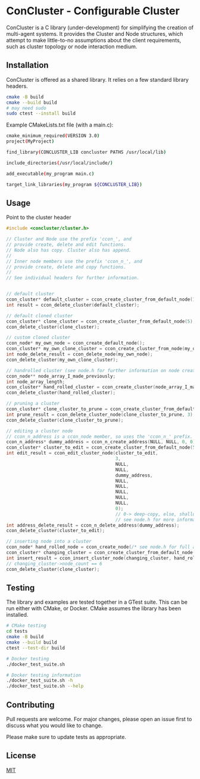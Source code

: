 # ConCluster - Configurable Cluster

ConCluster is a C library (under-development) for simplifying the creation of multi-agent systems.
It provides the Cluster and Node structures, which attempt to make little-to-no assumptions about
the client requirements, such as cluster topology or node interaction medium.

## Installation
ConCluster is offered as a shared library. It relies on a few standard library headers.
```bash
cmake -B build
cmake --build build
# may need sudo
sudo ctest --install build
```

Example CMakeLists.txt file (with a main.c):
```bash
cmake_minimum_required(VERSION 3.0)
project(MyProject)

find_library(CONCLUSTER_LIB concluster PATHS /usr/local/lib)

include_directories(/usr/local/include/)

add_executable(my_program main.c)

target_link_libraries(my_program ${CONCLUSTER_LIB})
```

## Usage

Point to the cluster header
```c
#include <concluster/cluster.h>

// Cluster and Node use the prefix 'ccon_', and
// provide create, delete and edit functions.
// Node also has copy. Cluster also has append.
//
// Inner node members use the prefix 'ccon_n_', and
// provide create, delete and copy functions.
//
// See individual headers for further information.


// default cluster
ccon_cluster* default_cluster = ccon_create_cluster_from_default_node(1);
int result = ccon_delete_cluster(default_cluster);

// default cloned cluster
ccon_cluster* clone_cluster = ccon_create_cluster_from_default_node(5);
ccon_delete_cluster(clone_cluster);

// custom cloned cluster
ccon_node* my_own_node = ccon_create_default_node();
ccon_cluster* my_own_clone_cluster = ccon_create_cluster_from_node(my_own_node, 5);
int node_delete_result = ccon_delete_node(my_own_node);
ccon_delete_cluster(my_own_clone_cluster);

// handrolled cluster (see node.h for further information on node creation).
ccon_node** node_array_I_made_previously;
int node_array_length;
ccon_cluster* hand_rolled_cluster = ccon_create_cluster(node_array_I_made_previously, node_array_length);
ccon_delete_cluster(hand_rolled_cluster);

// pruning a cluster
ccon_cluster* clone_cluster_to_prune = ccon_create_cluster_from_default_node(5);
int prune_result = ccon_delete_cluster_node(clone_cluster_to_prune, 3); // give index
ccon_delete_cluster(clone_cluster_to_prune);

// editing a cluster node
// ccon_n_address is a ccon_node member, so uses the 'ccon_n_' prefix.
ccon_n_address* dummy_address = ccon_n_create_address(NULL, NULL, 0, 0);
ccon_cluster* cluster_to_edit = ccon_create_cluster_from_default_node(5);
int edit_result = ccon_edit_cluster_node(cluster_to_edit,
                                         3,
                                         NULL,
                                         NULL,
                                         dummy_address,
                                         NULL,
                                         NULL,
                                         NULL,
                                         NULL,
                                         NULL,
                                         0);
                                         // 0-> deep-copy, else, shallow
                                         // see node.h for more information on edit procedure
int address_delete_result = ccon_n_delete_address(dummy_address);
ccon_delete_cluster(cluster_to_edit);

// inserting node into a cluster
ccon_node* hand_rolled_node = ccon_create_node(/* see node.h for full args */);
ccon_cluster* changing_cluster = ccon_create_cluster_from_default_node(5);
int insert_result = ccon_insert_cluster_node(changing_cluster, hand_rolled_node, 3 /* index */);
// changing_cluster->node_count == 6
ccon_delete_cluster(clone_cluster);
```

## Testing

The library and examples are tested together in a GTest suite. This can be run either with CMake,
or Docker. CMake assumes the library has been installed.

```bash
# CMake testing
cd tests
cmake -B build
cmake --build build
ctest --test-dir build

# Docker testing
./docker_test_suite.sh

# Docker testing information
./docker_test_suite.sh -h
./docker_test_suite.sh --help
```

## Contributing

Pull requests are welcome. For major changes, please open an issue first
to discuss what you would like to change.

Please make sure to update tests as appropriate.

## License

[MIT](https://choosealicense.com/licenses/mit/)
